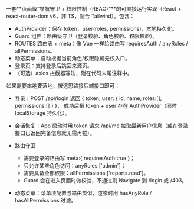 一套**页面级“导航守卫 + 权限控制（RBAC）”**的可直接运行实现（React + react-router-dom v6，非 TS，配合 Tailwind）。包含：
- AuthProvider：保存 token、user(roles, permissions)，本地持久化。
- Guard 组件：路由级守卫（登录校验、角色校验、权限校验）。
- ROUTES 路由表 + meta：像 Vue 一样给路由写 requiresAuth / anyRoles / allPermissions。
- 动态菜单：自动根据当前角色/权限隐藏无权入口。
- 登录页：支持登录后跳回来源页。
- （可选）axios 拦截器写法，附在代码末尾注释中。

如果需要本地要落地，按这思路接后端接口即可：
- 登录：POST /api/login 返回 { token, user: { id, name, roles:[], permissions:[] } }， 成功后把 token + user 存在 AuthProvider（同时 localStorage 持久化）。
- 会话恢复：App 启动时用 token 请求 /api/me 拉取最新用户信息（或在登录接口已返回完备信息就无需再拉）。
- 路由守卫
   - 需要登录的路由写 meta:{ requiresAuth:true }；
   - 只允许某些角色访问：anyRoles:['admin']；
   - 需要具备全部权限：allPermissions:['reports.read']。
   - Guard 会在进入页面时做校验，不通过则 Navigate 到 /login 或 /403。

- 动态菜单：菜单项配置与路由类似，渲染时用 hasAnyRole / hasAllPermissions 过滤。
